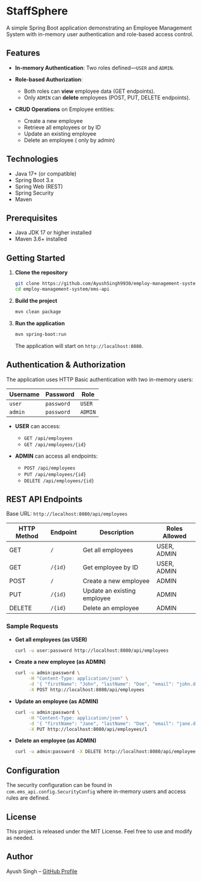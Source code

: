 # StaffSphere

A simple Spring Boot application demonstrating an Employee Management System with in-memory user authentication and role-based access control.

## Features

* **In-memory Authentication**: Two roles defined—`USER` and `ADMIN`.
* **Role-based Authorization**:

  * Both roles can **view** employee data (GET endpoints).
  * Only `ADMIN` can  **delete** employees (POST, PUT, DELETE endpoints).
* **CRUD Operations** on Employee entities:

  * Create a new employee
  * Retrieve all employees or by ID
  * Update an existing employee
  * Delete an employee ( only by admin)

## Technologies

* Java 17+ (or compatible)
* Spring Boot 3.x
* Spring Web (REST)
* Spring Security
* Maven

## Prerequisites

* Java JDK 17 or higher installed
* Maven 3.6+ installed

## Getting Started

1. **Clone the repository**

   ```bash
   git clone https://github.com/AyushSingh9930/employ-management-system.git
   cd employ-management-system/ems-api
   ```

2. **Build the project**

   ```bash
   mvn clean package
   ```

3. **Run the application**

   ```bash
   mvn spring-boot:run
   ```

   The application will start on `http://localhost:8080`.

## Authentication & Authorization

The application uses HTTP Basic authentication with two in-memory users:

| Username | Password   | Role    |
| -------- | ---------- | ------- |
| `user`   | `password` | `USER`  |
| `admin`  | `password` | `ADMIN` |

* **USER** can access:

  * `GET /api/employees`
  * `GET /api/employees/{id}`
* **ADMIN** can access all endpoints:

  * `POST /api/employees`
  * `PUT /api/employees/{id}`
  * `DELETE /api/employees/{id}`

## REST API Endpoints

Base URL: `http://localhost:8080/api/employees`

| HTTP Method | Endpoint | Description                 | Roles Allowed |
| ----------- | -------- | --------------------------- | ------------- |
| GET         | `/`      | Get all employees           | USER, ADMIN   |
| GET         | `/{id}`  | Get employee by ID          | USER, ADMIN   |
| POST        | `/`      | Create a new employee       | ADMIN         |
| PUT         | `/{id}`  | Update an existing employee | ADMIN         |
| DELETE      | `/{id}`  | Delete an employee          | ADMIN         |

### Sample Requests

* **Get all employees (as USER)**

  ```bash
  curl -u user:password http://localhost:8080/api/employees
  ```

* **Create a new employee (as ADMIN)**

  ```bash
  curl -u admin:password \
       -H "Content-Type: application/json" \
       -d '{ "firstName": "John", "lastName": "Doe", "email": "john.doe@example.com" }' \
       -X POST http://localhost:8080/api/employees
  ```

* **Update an employee (as ADMIN)**

  ```bash
  curl -u admin:password \
       -H "Content-Type: application/json" \
       -d '{ "firstName": "Jane", "lastName": "Doe", "email": "jane.doe@example.com" }' \
       -X PUT http://localhost:8080/api/employees/1
  ```

* **Delete an employee (as ADMIN)**

  ```bash
  curl -u admin:password -X DELETE http://localhost:8080/api/employees/1
  ```

## Configuration

The security configuration can be found in `com.ems_api.config.SecurityConfig` where in-memory users and access rules are defined.

## License

This project is released under the MIT License. Feel free to use and modify as needed.

## Author

Ayush Singh – [GitHub Profile](https://github.com/AyushSingh9930)
